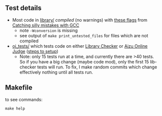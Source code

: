 ## Test details
- Most code in [library/](https://github.com/lrvideckis/programming_team_code/tree/master/library) *compiled* (no warnings) with [these flags](https://github.com/lrvideckis/programming_team_code/blob/master/tests/scripts/compile_flags.txt) from [Catching silly mistakes with GCC](https://codeforces.com/blog/entry/15547)
  - note `-Wconversion` is missing
  - see output of `make print_untested_files` for files which are not compiled
- [oj_tests/](https://github.com/lrvideckis/programming_team_code/tree/master/tests/oj_tests) which tests code on either [Library Checker](https://judge.yosupo.jp/) or [Aizu Online Judge](https://onlinejudge.u-aizu.ac.jp/home) ([steps to setup](https://online-judge-tools.github.io/verification-helper/installer.html))
  - Note: only 15 tests run at a time, and currently there are >40 tests. So if you have a big change (maybe code mod), only the first 15 lib-checker tests will run. To fix, I make random commits which change effectively nothing until all tests run.

## Makefile
to see commands:
```
make help
```
